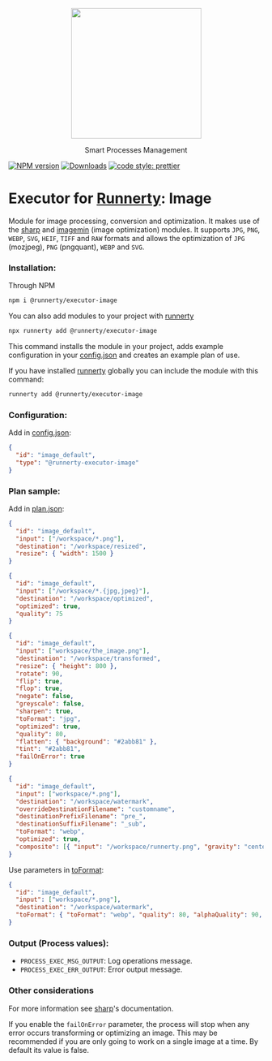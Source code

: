 <p align="center">
  <a href="http://runnerty.io">
    <img height="257" src="https://runnerty.io/assets/header/logo-stroked.png">
  </a>
  <p align="center">Smart Processes Management</p>
</p>

[![NPM version][npm-image]][npm-url] [![Downloads][downloads-image]][npm-url]
<a href="#badge">
<img alt="code style: prettier" src="https://img.shields.io/badge/code_style-prettier-ff69b4.svg">
</a>

# Executor for [Runnerty]: Image

Module for image processing, conversion and optimization.
It makes use of the [sharp] and [imagemin] (image optimization) modules.
It supports `JPG`, `PNG`, `WEBP`, `SVG`, `HEIF`, `TIFF` and `RAW` formats and allows the optimization of `JPG` (mozjpeg), `PNG` (pngquant), `WEBP` and `SVG`.

### Installation:

Through NPM

```bash
npm i @runnerty/executor-image
```

You can also add modules to your project with [runnerty]

```bash
npx runnerty add @runnerty/executor-image
```

This command installs the module in your project, adds example configuration in your [config.json] and creates an example plan of use.

If you have installed [runnerty] globally you can include the module with this command:

```bash
runnerty add @runnerty/executor-image
```

### Configuration:

Add in [config.json]:

```json
{
  "id": "image_default",
  "type": "@runnerty-executor-image"
}
```

### Plan sample:

Add in [plan.json]:

```json
{
  "id": "image_default",
  "input": ["/workspace/*.png"],
  "destination": "/workspace/resized",
  "resize": { "width": 1500 }
}
```

```json
{
  "id": "image_default",
  "input": ["/workspace/*.{jpg,jpeg}"],
  "destination": "/workspace/optimized",
  "optimized": true,
  "quality": 75
}
```

```json
{
  "id": "image_default",
  "input": ["workspace/the_image.png"],
  "destination": "/workspace/transformed",
  "resize": { "height": 800 },
  "rotate": 90,
  "flip": true,
  "flop": true,
  "negate": false,
  "greyscale": false,
  "sharpen": true,
  "toFormat": "jpg",
  "optimized": true,
  "quality": 80,
  "flatten": { "background": "#2abb81" },
  "tint": "#2abb81",
  "failOnError": true
}
```

```json
{
  "id": "image_default",
  "input": ["workspace/*.png"],
  "destination": "/workspace/watermark",
  "overrideDestinationFilename": "customname",
  "destinationPrefixFilename": "pre_",
  "destinationSuffixFilename": "_sub",
  "toFormat": "webp",
  "optimized": true,
  "composite": [{ "input": "/workspace/runnerty.png", "gravity": "center", "blend": "soft-light" }]
}
```

Use parameters in [toFormat]:

```json
{
  "id": "image_default",
  "input": ["workspace/*.png"],
  "destination": "/workspace/watermark",
  "toFormat": { "toFormat": "webp", "quality": 80, "alphaQuality": 90, "lossless": false }
}
```

### Output (Process values):

- `PROCESS_EXEC_MSG_OUTPUT`: Log operations message.
- `PROCESS_EXEC_ERR_OUTPUT`: Error output message.

### Other considerations

For more information see [sharp]'s documentation.

If you enable the `failOnError` parameter, the process will stop when any error occurs transforming or optimizing an image.
This may be recommended if you are only going to work on a single image at a time.
By default its value is false.

[runnerty]: https://www.runnerty.io
[downloads-image]: https://img.shields.io/npm/dm/@runnerty/executor-image.svg
[npm-url]: https://www.npmjs.com/package/@runnerty/executor-image
[npm-image]: https://img.shields.io/npm/v/@runnerty/executor-image.svg
[sharp]: https://sharp.pixelplumbing.com
[imagemin]: https://github.com/imagemin/imagemin
[toformat]: https://sharp.pixelplumbing.com/api-output#toformat
[config.json]: http://docs.runnerty.io/config/
[plan.json]: http://docs.runnerty.io/plan/
